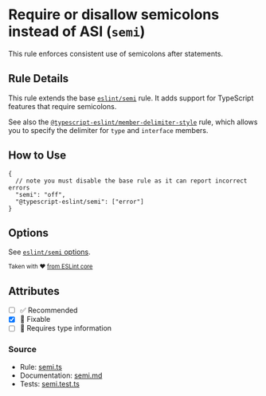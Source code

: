 # Require or disallow semicolons instead of ASI (`semi`)

This rule enforces consistent use of semicolons after statements.

## Rule Details

This rule extends the base [`eslint/semi`](https://eslint.org/docs/rules/semi) rule.
It adds support for TypeScript features that require semicolons.

See also the [`@typescript-eslint/member-delimiter-style`](member-delimiter-style.md) rule, which allows you to specify the delimiter for `type` and `interface` members.

## How to Use

```jsonc
{
  // note you must disable the base rule as it can report incorrect errors
  "semi": "off",
  "@typescript-eslint/semi": ["error"]
}
```

## Options

See [`eslint/semi` options](https://eslint.org/docs/rules/semi#options).

<sup>

Taken with ❤️ [from ESLint core](https://github.com/eslint/eslint/blob/main/docs/rules/semi.md)

</sup>

## Attributes

- [ ] ✅ Recommended
- [x] 🔧 Fixable
- [ ] 💭 Requires type information

### Source

- Rule: [semi.ts](https://github.com/typescript-eslint/typescript-eslint/blob/main/packages/eslint-plugin/src/rules/semi.ts)
- Documentation: [semi.md](https://github.com/typescript-eslint/typescript-eslint/blob/main/packages/eslint-plugin/docs/rules/semi.md)
- Tests: [semi.test.ts](https://github.com/typescript-eslint/typescript-eslint/blob/main/packages/eslint-plugin/tests/rules/semi.test.ts)
